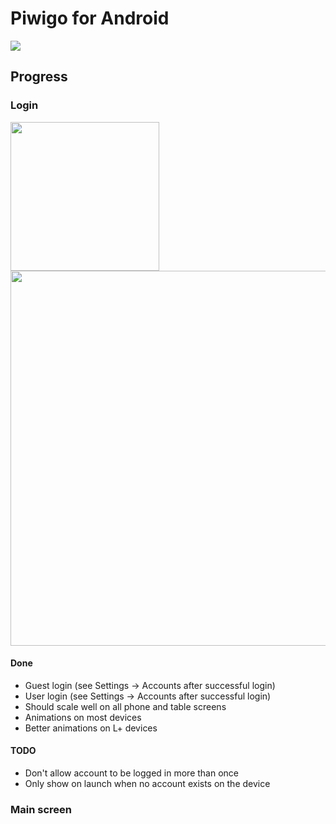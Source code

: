 # Piwigo for Android

![](https://travis-ci.org/Piwigo/Piwigo-Android.svg)

## Progress

### Login

<img src="https://raw.githubusercontent.com/Piwigo/Piwigo-Android/master/assets/screenshots/login-phone.png" width="238" />
<img src="https://raw.githubusercontent.com/Piwigo/Piwigo-Android/master/assets/screenshots/login-tablet.png" width="600" />

#### Done

- Guest login (see Settings -> Accounts after successful login)
- User login (see Settings -> Accounts after successful login)
- Should scale well on all phone and table screens
- Animations on most devices
- Better animations on L+ devices

#### TODO

- Don't allow account to be logged in more than once
- Only show on launch when no account exists on the device

### Main screen